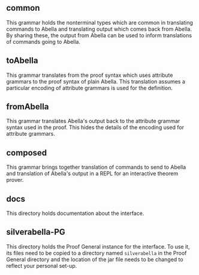 

## common
This grammar holds the nonterminal types which are common in
translating commands to Abella and translating output which comes back
from Abella.  By sharing these, the output from Abella can be used to
inform translations of commands going to Abella.


## toAbella
This grammar translates from the proof syntax which uses attribute
grammars to the proof syntax of plain Abella.  This translation
assumes a particular encoding of attribute grammars is used for the
definition.


## fromAbella
This grammar translates Abella's output back to the attribute grammar
syntax used in the proof.  This hides the details of the encoding used
for attribute grammars.


## composed
This grammar brings together translation of commands to send to Abella
and translation of Abella's output in a REPL for an interactive
theorem prover.


## docs
This directory holds documentation about the interface.


## silverabella-PG
This directory holds the Proof General instance for the interface.  To
use it, its files need to be copied to a directory named
`silverabella` in the Proof General directory and the location of the
jar file needs to be changed to reflect your personal set-up.

